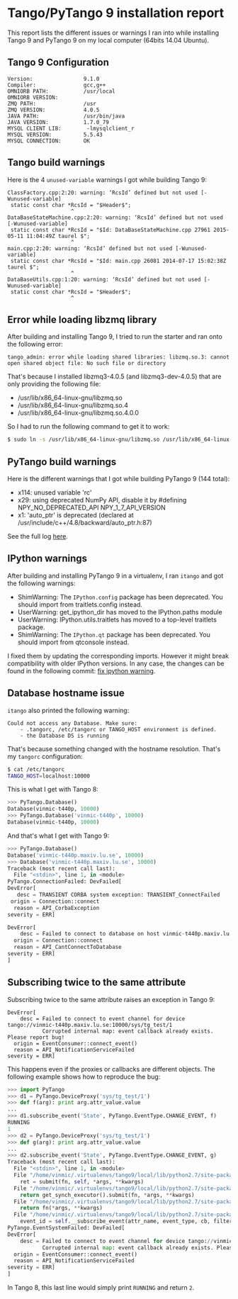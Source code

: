 Tango/PyTango 9 installation report
===================================

This report lists the different issues or warnings I ran into while installing Tango 9 and PyTango 9 on my local computer (64bits 14.04 Ubuntu).


Tango 9 Configuration
---------------------

    Version:                9.1.0
    Compiler:               gcc,g++
    OMNIORB PATH:           /usr/local
    OMNIORB VERSION:
    ZMQ PATH:               /usr
    ZMQ VERSION:            4.0.5
    JAVA PATH:              /usr/bin/java
    JAVA VERSION:           1.7.0_79
    MYSQL CLIENT LIB:        -lmysqlclient_r
    MYSQL VERSION:          5.5.43
    MYSQL CONNECTION:       OK


Tango build warnings
--------------------

Here is the 4 `unused-variable` warnings I got while building Tango 9:

```
ClassFactory.cpp:2:20: warning: ‘RcsId’ defined but not used [-Wunused-variable]
 static const char *RcsId = "$Header$";
                    ^
DataBaseStateMachine.cpp:2:20: warning: ‘RcsId’ defined but not used [-Wunused-variable]
 static const char *RcsId = "$Id: DataBaseStateMachine.cpp 27961 2015-05-11 11:04:49Z taurel $";
                    ^
main.cpp:2:20: warning: ‘RcsId’ defined but not used [-Wunused-variable]
 static const char *RcsId = "$Id: main.cpp 26081 2014-07-17 15:02:38Z taurel $";
                    ^
DataBaseUtils.cpp:1:20: warning: ‘RcsId’ defined but not used [-Wunused-variable]
 static const char *RcsId = "$Header$";
                    ^
```


Error while loading libzmq library
----------------------------------

After building and installing Tango 9, I tried to run the starter and ran onto the following error:

```
tango_admin: error while loading shared libraries: libzmq.so.3: cannot open shared object file: No such file or directory
```

That's because I installed libzmq3-4.0.5 (and libzmq3-dev-4.0.5) that are only providing the following file:

- /usr/lib/x86_64-linux-gnu/libzmq.so
- /usr/lib/x86_64-linux-gnu/libzmq.so.4
- /usr/lib/x86_64-linux-gnu/libzmq.so.4.0.0

So I had to run the following command to get it to work:

```bash
$ sudo ln -s /usr/lib/x86_64-linux-gnu/libzmq.so /usr/lib/x86_64-linux-gnu/libzmq.so.3
```


PyTango build warnings
----------------------

Here is the different warnings that I got while building PyTango 9 (144 total):

- x114: unused variable 'rc'
- x29: using deprecated NumPy API, disable it by #defining NPY_NO_DEPRECATED_API NPY_1_7_API_VERSION
- x1: 'auto_ptr' is deprecated (declared at /usr/include/c++/4.8/backward/auto_ptr.h:87)

See the full log [here](pytango9-warnings.log).


IPython warnings
----------------

After building and installing PyTango 9 in a virtualenv, I ran `itango` and got the following warnings:

- ShimWarning: The `IPython.config` package has been deprecated. You should import from traitlets.config instead.
- UserWarning: get_ipython_dir has moved to the IPython.paths module
- UserWarning: IPython.utils.traitlets has moved to a top-level traitlets package.
- ShimWarning: The `IPython.qt` package has been deprecated. You should import from qtconsole instead.

I fixed them by updating the corresponding imports. However it might break compatibility with older IPython versions.
In any case, the changes can be found in the following commit: [fix ipython warning](https://github.com/vxgmichel/PyTango/commit/ac6ce687f9d1c995794b3e9a27ebfc05a0bc272f).


Database hostname issue
-----------------------

`itango` also printed the following warning:

```
Could not access any Database. Make sure:
    - .tangorc, /etc/tangorc or TANGO_HOST environment is defined.
    - the Database DS is running
```

That's because something changed with the hostname resolution. That's my `tangorc` configuration:

```bash
$ cat /etc/tangorc
TANGO_HOST=localhost:10000
```

This is what I get with Tango 8:

```python
>>> PyTango.Database()
Database(vinmic-t440p, 10000)
>>> PyTango.Database('vinmic-t440p', 10000)
Database(vinmic-t440p, 10000)
```

And that's what I get with Tango 9:

```python
>>> PyTango.Database()
Database('vinmic-t440p.maxiv.lu.se', 10000)
>>> Database('vinmic-t440p.maxiv.lu.se', 10000)
Traceback (most recent call last):
  File "<stdin>", line 1, in <module>
PyTango.ConnectionFailed: DevFailed[
DevError[
   desc = TRANSIENT CORBA system exception: TRANSIENT_ConnectFailed
 origin = Connection::connect
  reason = API_CorbaException
severity = ERR]

DevError[
    desc = Failed to connect to database on host vinmic-t440p.maxiv.lu.se with port 10000
  origin = Connection::connect
  reason = API_CantConnectToDatabase
severity = ERR]
]
```

Subscribing twice to the same attribute
---------------------------------------

Subscribing twice to the same attribute raises an exception in Tango 9:

```
DevError[
    desc = Failed to connect to event channel for device tango://vinmic-t440p.maxiv.lu.se:10000/sys/tg_test/1
           Corrupted internal map: event callback already exists. Please report bug!
  origin = EventConsumer::connect_event()
  reason = API_NotificationServiceFailed
severity = ERR]
```

This happens even if the proxies or callbacks are different objects.
The following example shows how to reproduce the bug:


```python
>>> import PyTango
>>> d1 = PyTango.DeviceProxy('sys/tg_test/1')
>>> def f(arg): print arg.attr_value.value
...
>>> d1.subscribe_event('State', PyTango.EventType.CHANGE_EVENT, f)
RUNNING
1
>>> d2 = PyTango.DeviceProxy('sys/tg_test/1')
>>> def g(arg): print arg.attr_value.value
...
>>> d2.subscribe_event('State', PyTango.EventType.CHANGE_EVENT, g)
Traceback (most recent call last):
  File "<stdin>", line 1, in <module>
  File "/home/vinmic/.virtualenvs/tango9/local/lib/python2.7/site-packages/PyTango/green.py", line 173, in greener
    ret = submit(fn, self, *args, **kwargs)
  File "/home/vinmic/.virtualenvs/tango9/local/lib/python2.7/site-packages/PyTango/green.py", line 83, in synch_submit
    return get_synch_executor().submit(fn, *args, **kwargs)
  File "/home/vinmic/.virtualenvs/tango9/local/lib/python2.7/site-packages/PyTango/green.py", line 75, in submit
    return fn(*args, **kwargs)
  File "/home/vinmic/.virtualenvs/tango9/local/lib/python2.7/site-packages/PyTango/device_proxy.py", line 853, in __DeviceProxy__subscribe_event
    event_id = self.__subscribe_event(attr_name, event_type, cb, filters, stateless, extract_as)
PyTango.EventSystemFailed: DevFailed[
DevError[
    desc = Failed to connect to event channel for device tango://vinmic-t440p.maxiv.lu.se:10000/sys/tg_test/1
           Corrupted internal map: event callback already exists. Please report bug!
  origin = EventConsumer::connect_event()
  reason = API_NotificationServiceFailed
severity = ERR]
]
```

In Tango 8, this last line would simply print `RUNNING` and return `2`.
